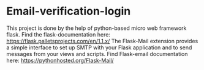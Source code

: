 # Email-verification-login
This project is done by the help of python-based micro web framework flask.
Find the flask-documentation here: https://flask.palletsprojects.com/en/1.1.x/
The Flask-Mail extension provides a simple interface to set up SMTP with your Flask application and to send messages from your views and scripts.
Find Flask-email documentation here: https://pythonhosted.org/Flask-Mail/
